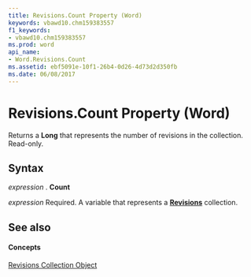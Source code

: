 ```yaml
---
title: Revisions.Count Property (Word)
keywords: vbawd10.chm159383557
f1_keywords:
- vbawd10.chm159383557
ms.prod: word
api_name:
- Word.Revisions.Count
ms.assetid: ebf5091e-10f1-26b4-0d26-4d73d2d350fb
ms.date: 06/08/2017
---
```



# Revisions.Count Property (Word)

Returns a **Long** that represents the number of revisions in the collection. Read-only.


## Syntax

 _expression_ . **Count**

 _expression_ Required. A variable that represents a **[Revisions](revisions-object-word.md)** collection.


## See also


#### Concepts


[Revisions Collection Object](revisions-object-word.md)

